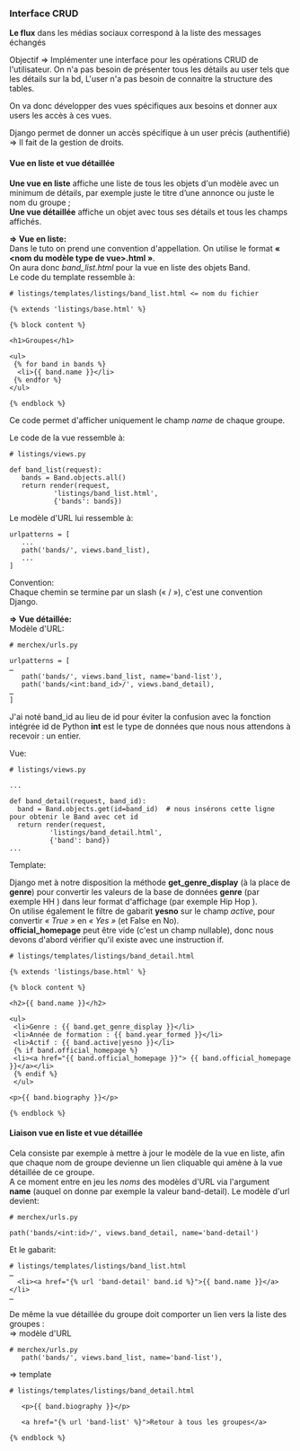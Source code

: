 ### Interface CRUD


****Le flux**** dans les médias sociaux correspond à la liste des messages échangés 

Objectif => Implémenter une interface pour les opérations CRUD de l'utilisateur.
On n'a pas besoin de présenter tous les détails au user tels que les détails sur la bd, 
L'user n'a pas besoin de connaitre la structure des tables.           

On va donc développer des vues spécifiques aux besoins et donner aux users les accès à ces vues.             

Django permet de donner un accès spécifique à un user précis (authentifié) => Il fait de la gestion de droits. 

#### Vue en liste et vue détaillée

**Une vue en liste** affiche une liste de tous les objets d'un modèle avec un minimum de détails, par exemple juste le titre d’une annonce ou juste le nom du groupe ;        
**Une vue détaillée** affiche un objet avec tous ses détails et tous les champs affichés.        

**=> Vue en liste:**     
Dans le tuto on prend une convention d'appellation. On utilise le format **« <nom du modèle type de vue>.html »**.  
On aura donc _band_list.html_ pour la vue en liste des objets Band.          
Le code du template ressemble à:

```
# listings/templates/listings/band_list.html <= nom du fichier

{% extends 'listings/base.html' %}

{% block content %}

<h1>Groupes</h1>

<ul>
 {% for band in bands %}
  <li>{{ band.name }}</li>
 {% endfor %}
</ul>

{% endblock %}
```

Ce code permet d'afficher uniquement le champ *name* de chaque groupe.   

Le code de la vue ressemble à:
```
# listings/views.py

def band_list(request): 
   bands = Band.objects.all()
   return render(request,
           'listings/band_list.html', 
           {'bands': bands})
```

Le modèle d'URL lui ressemble à:
```
urlpatterns = [
   ...
   path('bands/', views.band_list),
   ...
]
```

Convention:  
Chaque chemin se termine par un slash (« / »), c'est une convention Django.      

**=> Vue détaillée:**                  
Modèle d'URL:
```
# merchex/urls.py

urlpatterns = [
…
   path('bands/', views.band_list, name='band-list'),
   path('bands/<int:band_id>/', views.band_detail),     
…
]
```
J'ai noté band_id au lieu de id pour éviter la confusion avec la fonction intégrée id de Python
**int** est le type de données que nous nous attendons à recevoir : un entier.


Vue:
```
# listings/views.py

...

def band_detail(request, band_id):
  band = Band.objects.get(id=band_id)  # nous insérons cette ligne pour obtenir le Band avec cet id
  return render(request,
          'listings/band_detail.html',
          {'band': band}) 
...
```

Template:          

Django met à notre disposition la méthode **get_genre_display** (à la place de **genre**) pour convertir les valeurs de la base de données **genre** (par exemple HH ) dans leur format d'affichage (par exemple Hip Hop ).                      
On utilise également le filtre de gabarit **yesno** sur le champ *active*, pour convertir *« True »* en *« Yes »* (et False en No).        
**official_homepage** peut être vide (c'est un champ nullable), donc nous devons d'abord vérifier qu'il existe avec une instruction if.
```
# listings/templates/listings/band_detail.html

{% extends 'listings/base.html' %}

{% block content %}

<h2>{{ band.name }}</h2>

<ul>
 <li>Genre : {{ band.get_genre_display }}</li>
 <li>Année de formation : {{ band.year_formed }}</li>
 <li>Actif : {{ band.active|yesno }}</li>
 {% if band.official_homepage %}
 <li><a href="{{ band.official_homepage }}"> {{ band.official_homepage }}</a></li>
 {% endif %}
 </ul>

<p>{{ band.biography }}</p>

{% endblock %}
```

#### Liaison vue en liste et vue détaillée      
Cela consiste par exemple à mettre à jour le modèle de la vue en liste, afin que chaque nom de groupe devienne 
un lien cliquable qui amène à la vue détaillée de ce groupe.  
A ce moment entre en jeu les *noms* des modèles d'URL via l'argument **name** (auquel on donne par exemple la valeur band-detail).
Le modèle d'url devient:     
```
# merchex/urls.py 

path('bands/<int:id>/', views.band_detail, name='band-detail')
```
Et le gabarit:   
```
# listings/templates/listings/band_list.html
…
  <li><a href="{% url 'band-detail' band.id %}">{{ band.name }}</a></li>
…
```
De même la vue détaillée du groupe doit comporter un lien vers la liste des groupes :            
=> modèle d'URL            
```
# merchex/urls.py
   path('bands/', views.band_list, name='band-list'),
```

=> template                  
```
# listings/templates/listings/band_detail.html

   <p>{{ band.biography }}</p>

   <a href="{% url 'band-list' %}">Retour à tous les groupes</a>

{% endblock %}
```



















